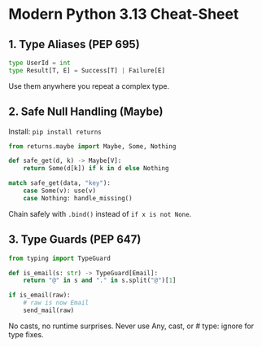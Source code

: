 # Modern Python 3.13 Cheat-Sheet

## 1. Type Aliases (PEP 695)

```python
type UserId = int
type Result[T, E] = Success[T] | Failure[E]
```

Use them anywhere you repeat a complex type.

## 2. Safe Null Handling (Maybe)

Install: `pip install returns`

```python
from returns.maybe import Maybe, Some, Nothing

def safe_get(d, k) -> Maybe[V]:
    return Some(d[k]) if k in d else Nothing

match safe_get(data, "key"):
    case Some(v): use(v)
    case Nothing: handle_missing()
```

Chain safely with `.bind()` instead of `if x is not None`.

## 3. Type Guards (PEP 647)

```python
from typing import TypeGuard

def is_email(s: str) -> TypeGuard[Email]:
    return "@" in s and "." in s.split("@")[1]

if is_email(raw):
    # raw is now Email
    send_mail(raw)
```

No casts, no runtime surprises. Never use Any, cast, or # type: ignore for type fixes.
